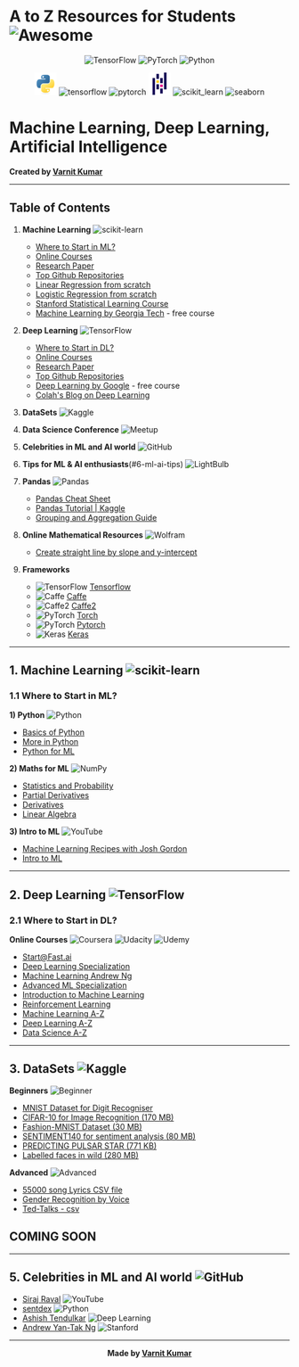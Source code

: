 # A to Z Resources for Students ![Awesome](https://cdn.rawgit.com/sindresorhus/awesome/d7305f38d29fed78fa85652e3a63e154dd8e8829/media/badge.svg)

<div align="center">

![TensorFlow](https://img.shields.io/badge/TensorFlow-%23FF6F00.svg?style=for-the-badge&logo=TensorFlow&logoColor=white)
![PyTorch](https://img.shields.io/badge/PyTorch-%23EE4C2C.svg?style=for-the-badge&logo=PyTorch&logoColor=white)
![Python](https://img.shields.io/badge/python-3670A0?style=for-the-badge&logo=python&logoColor=ffdd54)

</div>

<div align="center">
<img src="https://raw.githubusercontent.com/devicons/devicon/master/icons/python/python-original.svg" alt="python" width="40" height="40"/>
<img src="https://www.vectorlogo.zone/logos/tensorflow/tensorflow-icon.svg" alt="tensorflow" width="40" height="40"/>
<img src="https://www.vectorlogo.zone/logos/pytorch/pytorch-icon.svg" alt="pytorch" width="40" height="40"/>
<img src="https://raw.githubusercontent.com/devicons/devicon/2ae2a900d2f041da66e950e4d48052658d850630/icons/pandas/pandas-original.svg" alt="pandas" width="40" height="40"/>
<img src="https://upload.wikimedia.org/wikipedia/commons/0/05/Scikit_learn_logo_small.svg" alt="scikit_learn" width="40" height="40"/>
<img src="https://seaborn.pydata.org/_images/logo-mark-lightbg.svg" alt="seaborn" width="40" height="40"/>
</div>

# Machine Learning, Deep Learning, Artificial Intelligence

**Created by [Varnit Kumar](https://github.com/vannu07)**


---

## Table of Contents

1. **Machine Learning** ![scikit-learn](https://img.shields.io/badge/scikit--learn-%23F7931E.svg?style=flat&logo=scikit-learn&logoColor=white)
   - [Where to Start in ML?](#11-where-to-start-in-ml)
   - [Online Courses](#12-online-courses)
   - [Research Paper](#13-research-paper)
   - [Top Github Repositories](#14-top-github-repositories)
   - [Linear Regression from scratch](https://www.cs.toronto.edu/~frossard/post/linear_regression/)
   - [Logistic Regression from scratch](https://medium.com/@martinpella/logistic-regression-from-scratch-in-python-124c5636b8ac)
   - [Stanford Statistical Learning Course](https://lagunita.stanford.edu/courses/HumanitiesSciences/StatLearning/Winter2016/info)
   - [Machine Learning by Georgia Tech](https://br.udacity.com/course/machine-learning--ud262) - free course

2. **Deep Learning** ![TensorFlow](https://img.shields.io/badge/TensorFlow-%23FF6F00.svg?style=flat&logo=TensorFlow&logoColor=white)
   - [Where to Start in DL?](#21-where-to-start-in-dl)
   - [Online Courses](#21-where-to-start-in-dl)
   - [Research Paper](https://arxiv.org/list/stat.ML/recent)
   - [Top Github Repositories](#24-top-github-repositories)
   - [Deep Learning by Google](https://br.udacity.com/course/deep-learning--ud730) - free course
   - [Colah's Blog on Deep Learning](http://colah.github.io/)

3. **DataSets** ![Kaggle](https://img.shields.io/badge/Kaggle-035a7d?style=flat&logo=kaggle&logoColor=white)

4. **Data Science Conference** ![Meetup](https://img.shields.io/badge/Meetup-f64363?style=flat&logo=meetup&logoColor=white)

5. **Celebrities in ML and AI world** ![GitHub](https://img.shields.io/badge/github-%23121011.svg?style=flat&logo=github&logoColor=white)

6. **Tips for ML & AI enthusiasts**(#6-ml-ai-tips)
 ![LightBulb](https://img.shields.io/badge/tips-yellow?style=flat)

7. **Pandas** ![Pandas](https://img.shields.io/badge/pandas-%23150458.svg?style=flat&logo=pandas&logoColor=white)
   - [Pandas Cheat Sheet](https://github.com/pandas-dev/pandas/blob/master/doc/cheatsheet/Pandas_Cheat_Sheet.pdf)
   - [Pandas Tutorial | Kaggle](https://www.kaggle.com/junaaaaloo/pandas-tutorial)
   - [Grouping and Aggregation Guide](https://www.shanelynn.ie/summarising-aggregation-and-grouping-data-in-python-pandas/)

8. **Online Mathematical Resources** ![Wolfram](https://img.shields.io/badge/Wolfram-DD1100?style=flat&logo=wolfram&logoColor=white)
   - [Create straight line by slope and y-intercept](https://www.desmos.com/calculator/5kn5x8f7zk)

9. **Frameworks**
   - ![TensorFlow](https://img.shields.io/badge/TensorFlow-%23FF6F00.svg?style=flat&logo=TensorFlow&logoColor=white) [Tensorflow](https://tensorflow.org)
   - ![Caffe](https://img.shields.io/badge/Caffe-8B4513?style=flat) [Caffe](http://caffe.berkeleyvision.org/)
   - ![Caffe2](https://img.shields.io/badge/Caffe2-8B4513?style=flat) [Caffe2](https://caffe2.ai/)
   - ![PyTorch](https://img.shields.io/badge/PyTorch-%23EE4C2C.svg?style=flat&logo=PyTorch&logoColor=white) [Torch](http://torch.ch/)
   - ![PyTorch](https://img.shields.io/badge/PyTorch-%23EE4C2C.svg?style=flat&logo=PyTorch&logoColor=white) [Pytorch](https://pytorch.org/)
   - ![Keras](https://img.shields.io/badge/Keras-%23D00000.svg?style=flat&logo=Keras&logoColor=white) [Keras](https://keras.io/)

---

## 1. **Machine Learning** ![scikit-learn](https://img.shields.io/badge/scikit--learn-%23F7931E.svg?style=flat&logo=scikit-learn&logoColor=white)

### 1.1 Where to Start in ML?

**1) Python** ![Python](https://img.shields.io/badge/python-3670A0?style=flat&logo=python&logoColor=ffdd54)
- [Basics of Python](https://www.youtube.com/playlist?list=PLQVvvaa0QuDe8XSftW-RAxdo6OmaeL85M)
- [More in Python](https://www.youtube.com/playlist?list=PL-osiE80TeTt2d9bfVyTiXJA-UTHn6WwU)
- [Python for ML](https://www.udemy.com/python-for-data-science-and-machine-learning-bootcamp)

**2) Maths for ML** ![NumPy](https://img.shields.io/badge/numpy-%23013243.svg?style=flat&logo=numpy&logoColor=white)
- [Statistics and Probability](https://www.khanacademy.org/math/statistics-probability)
- [Partial Derivatives](https://www.khanacademy.org/math/multivariable-calculus/multivariable-derivatives)
- [Derivatives](https://www.khanacademy.org/math/calculus-1/cs1-derivatives-definition-and-basic-rules)
- [Linear Algebra](https://www.youtube.com/playlist?list=PLE7DDD91010BC51F8)

**3) Intro to ML** ![YouTube](https://img.shields.io/badge/YouTube-%23FF0000.svg?style=flat&logo=YouTube&logoColor=white)
- [Machine Learning Recipes with Josh Gordon](https://www.youtube.com/playlist?list=PLOU2XLYxmsIIuiBfYad6rFYQU_jL2ryal)
- [Intro to ML](https://in.udacity.com/course/intro-to-machine-learning--ud120-india)

---

## 2. **Deep Learning** ![TensorFlow](https://img.shields.io/badge/TensorFlow-%23FF6F00.svg?style=flat&logo=TensorFlow&logoColor=white)

### 2.1 Where to Start in DL?

**Online Courses** ![Coursera](https://img.shields.io/badge/Coursera-%230056D3.svg?style=flat&logo=Coursera&logoColor=white) ![Udacity](https://img.shields.io/badge/Udacity-grey?style=flat&logo=udacity&logoColor=15B8E6) ![Udemy](https://img.shields.io/badge/Udemy-A435F0?style=flat&logo=Udemy&logoColor=white)

- [Start@Fast.ai](http://course.fast.ai/start.html)
- [Deep Learning Specialization](https://www.coursera.org/specializations/deep-learning)
- [Machine Learning Andrew Ng](https://www.coursera.org/learn/machine-learning)
- [Advanced ML Specialization](https://www.coursera.org/specializations/aml)
- [Introduction to Machine Learning](https://www.udacity.com/course/intro-to-machine-learning--ud120)
- [Reinforcement Learning](https://www.udacity.com/course/reinforcement-learning--ud600)
- [Machine Learning A-Z](https://www.udemy.com/course/machinelearning/)
- [Deep Learning A-Z](https://www.udemy.com/course/deeplearning/)
- [Data Science A-Z](https://www.udemy.com/course/datascience/)

---

## 3. **DataSets** ![Kaggle](https://img.shields.io/badge/Kaggle-035a7d?style=flat&logo=kaggle&logoColor=white)

**Beginners** ![Beginner](https://img.shields.io/badge/Level-Beginner-green?style=flat)
- [MNIST Dataset for Digit Recogniser](http://yann.lecun.com/exdb/mnist/)
- [CIFAR-10 for Image Recognition (170 MB)](http://www.cs.toronto.edu/~kriz/cifar.html)
- [Fashion-MNIST Dataset (30 MB)](https://github.com/zalandoresearch/fashion-mnist)
- [SENTIMENT140 for sentiment analysis (80 MB)](http://help.sentiment140.com/for-students/)
- [PREDICTING PULSAR STAR (771 KB)](https://www.kaggle.com/pavanraj159/predicting-a-pulsar-star)
- [Labelled faces in wild (280 MB)](http://vis-www.cs.umass.edu/lfw/)

**Advanced** ![Advanced](https://img.shields.io/badge/Level-Advanced-red?style=flat)
- [55000 song Lyrics CSV file](https://www.kaggle.com/mousehead/songlyrics)
- [Gender Recognition by Voice](https://www.kaggle.com/primaryobjects/voicegender/version/1#)
- [Ted-Talks - csv](https://www.kaggle.com/rounakbanik/ted-talks)

## COMING SOON

---

## 5. **Celebrities in ML and AI world** ![GitHub](https://img.shields.io/badge/github-%23121011.svg?style=flat&logo=github&logoColor=white)

- [Siraj Raval](https://github.com/llSourcell) ![YouTube](https://img.shields.io/badge/YouTube-%23FF0000.svg?style=flat&logo=YouTube&logoColor=white)
- [sentdex](https://github.com/Sentdex) ![Python](https://img.shields.io/badge/python-3670A0?style=flat&logo=python&logoColor=ffdd54)
- [Ashish Tendulkar](https://www.youtube.com/watch?v=F_uuqfgdZZw&list=PLlyCyjh2pUe9KzdyNOlmaJqeeI4YHOT-t) ![Deep Learning](https://img.shields.io/badge/Deep_Learning-blue?style=flat)
- [Andrew Yan-Tak Ng](http://www.andrewng.org/) ![Stanford](https://img.shields.io/badge/Stanford-red?style=flat)

---

<div align="center">

**Made by [Varnit Kumar](https://github.com/vannu07)**



</div>
